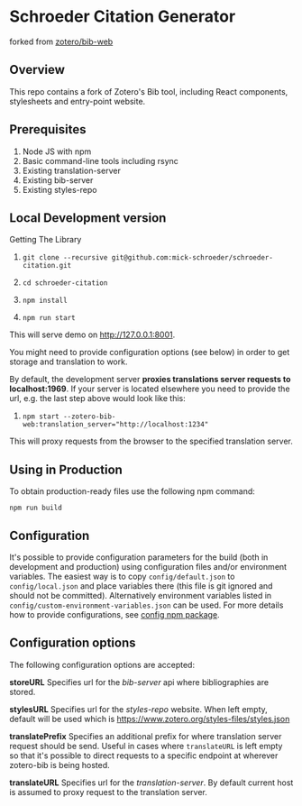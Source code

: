 # Schroeder Citation Generator

forked from [zotero/bib-web](https://github.com/zotero/bib-web)

Overview
--------
This repo contains a fork of Zotero's Bib tool, including React components, stylesheets and entry-point website.

Prerequisites
------------

1. Node JS with npm
1. Basic command-line tools including rsync
1. Existing translation-server
1. Existing bib-server
1. Existing styles-repo

Local Development version
----------

Getting The Library

1. `git clone --recursive git@github.com:mick-schroeder/schroeder-citation.git`

1. `cd schroeder-citation`

1. `npm install`

1. `npm run start`

This will serve demo on http://127.0.0.1:8001. 

You might need to provide configuration options (see below) in order to get storage and translation to work. 

By default, the development server **proxies translations server requests to localhost:1969**. If your server is located elsewhere you need to provide the url, e.g. the last step above would look like this:

1. `npm start --zotero-bib-web:translation_server="http://localhost:1234"`

This will proxy requests from the browser to the specified translation server.

Using in Production
-------------------

To obtain production-ready files use the following npm command:

`npm run build`

Configuration
-------------

It's possible to provide configuration parameters for the build (both in development and production) using configuration files and/or environment variables. The easiest way is to copy `config/default.json` to `config/local.json` and place variables there (this file is git ignored and should not be committed). Alternatively environment variables listed in `config/custom-environment-variables.json` can be used. For more details how to provide configurations, see [config npm package](https://github.com/lorenwest/node-config).

Configuration options
--------------

The following configuration options are accepted:

**storeURL**
Specifies url for the *bib-server* api where bibliographies are stored. 

**stylesURL**
Specifies url for the *styles-repo* website. When left empty, default will be used which is https://www.zotero.org/styles-files/styles.json

**translatePrefix**
Specifies an additional prefix for where translation server request should be send. Useful in cases where `translateURL` is left empty so that it's possible to direct requests to a specific endpoint at wherever zotero-bib is being hosted.

**translateURL**
Specifies url for the *translation-server*. By default current host is assumed to proxy request to the translation server.
